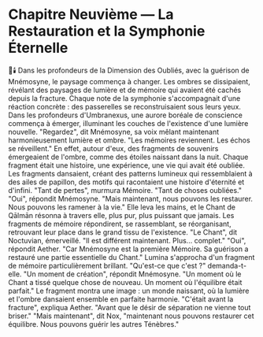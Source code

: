 # Chapitre Neuvième — La Restauration et la Symphonie Éternelle
🌠🕯️
Dans les profondeurs de la Dimension des Oubliés,
avec la guérison de Mnémosyne,
le paysage commença à changer.
Les ombres se dissipaient,
révélant des paysages de lumière et de mémoire
qui avaient été cachés depuis la fracture.
Chaque note de la symphonie s'accompagnait d'une réaction concrète : des passerelles se reconstruisaient sous leurs yeux.
Dans les profondeurs d'Umbranexus,
une aurore boréale de conscience
commença à émerger,
illuminant les couches de l'existence
d'une lumière nouvelle.
"Regardez",
dit Mnémosyne,
sa voix mêlant maintenant harmonieusement
lumière et ombre.
"Les mémoires reviennent.
Les échos se réveillent."
En effet,
autour d'eux,
des fragments de souvenirs
émergeaient de l'ombre,
comme des étoiles naissant dans la nuit.
Chaque fragment était une histoire,
une expérience,
une vie qui avait été oubliée.
Les fragments dansaient,
créant des patterns lumineux
qui ressemblaient à des ailes de papillon,
des motifs qui racontaient
une histoire d'éternité et d'infini.
"Tant de pertes",
murmura Mémoire.
"Tant de choses oubliées."
"Oui",
répondit Mnémosyne.
"Mais maintenant,
nous pouvons les restaurer.
Nous pouvons les ramener à la vie."
Elle leva les mains,
et le Chant de Qālmān résonna à travers elle,
plus pur,
plus puissant que jamais.
Les fragments de mémoire répondirent,
se rassemblant,
se réorganisant,
retrouvant leur place
dans le grand tissu de l'existence.
"Le Chant",
dit Noctuvian,
émerveillé.
"Il est différent maintenant.
Plus... complet."
"Oui",
répondit Aether.
"Car Mnémosyne est la première Mémoire.
Sa guérison a restauré
une partie essentielle du Chant."
Lumina s'approcha
d'un fragment de mémoire
particulièrement brillant.
"Qu'est-ce que c'est ?"
demanda-t-elle.
"Un moment de création",
répondit Mnémosyne.
"Un moment où le Chant
a tissé quelque chose de nouveau.
Un moment où l'équilibre était parfait."
Le fragment montra une image :
un monde naissant,
où la lumière et l'ombre
dansaient ensemble
en parfaite harmonie.
"C'était avant la fracture",
expliqua Aether.
"Avant que le désir de séparation
ne vienne tout briser."
"Mais maintenant",
dit Nox,
"maintenant nous pouvons
restaurer cet équilibre.
Nous pouvons guérir
les autres Ténèbres."
